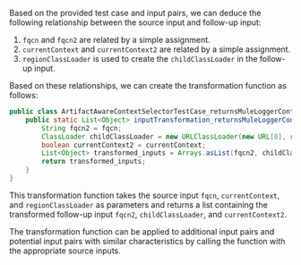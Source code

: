 Based on the provided test case and input pairs, we can deduce the following relationship between the source input and follow-up input:

1. `fqcn` and `fqcn2` are related by a simple assignment.
2. `currentContext` and `currentContext2` are related by a simple assignment.
3. `regionClassLoader` is used to create the `childClassLoader` in the follow-up input.

Based on these relationships, we can create the transformation function as follows:

```java
public class ArtifactAwareContextSelectorTestCase_returnsMuleLoggerContextForArtifactClassLoaderChild {
    public static List<Object> inputTransformation_returnsMuleLoggerContextForArtifactClassLoaderChild(String fqcn, boolean currentContext, RegionClassLoader regionClassLoader)  {
        String fqcn2 = fqcn;
        ClassLoader childClassLoader = new URLClassLoader(new URL[0], regionClassLoader);
        boolean currentContext2 = currentContext;
        List<Object> transformed_inputs = Arrays.asList(fqcn2, childClassLoader, currentContext2);
        return transformed_inputs;
    }
}
```

This transformation function takes the source input `fqcn`, `currentContext`, and `regionClassLoader` as parameters and returns a list containing the transformed follow-up input `fqcn2`, `childClassLoader`, and `currentContext2`.

The transformation function can be applied to additional input pairs and potential input pairs with similar characteristics by calling the function with the appropriate source inputs.